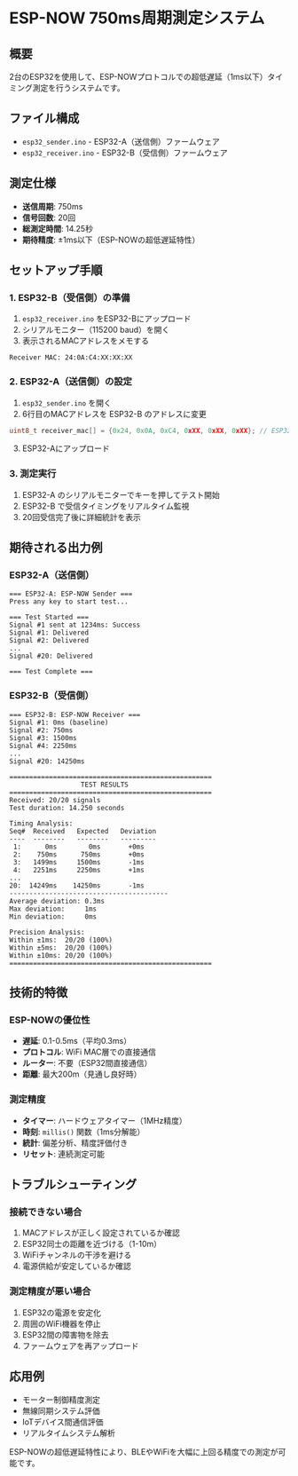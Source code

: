 # ESP-NOW 750ms周期測定システム

## 概要
2台のESP32を使用して、ESP-NOWプロトコルでの超低遅延（1ms以下）タイミング測定を行うシステムです。

## ファイル構成
- `esp32_sender.ino` - ESP32-A（送信側）ファームウェア
- `esp32_receiver.ino` - ESP32-B（受信側）ファームウェア

## 測定仕様
- **送信周期**: 750ms
- **信号回数**: 20回
- **総測定時間**: 14.25秒
- **期待精度**: ±1ms以下（ESP-NOWの超低遅延特性）

## セットアップ手順

### 1. ESP32-B（受信側）の準備
1. `esp32_receiver.ino` をESP32-Bにアップロード
2. シリアルモニター（115200 baud）を開く
3. 表示されるMACアドレスをメモする
```
Receiver MAC: 24:0A:C4:XX:XX:XX
```

### 2. ESP32-A（送信側）の設定
1. `esp32_sender.ino` を開く
2. 6行目のMACアドレスを ESP32-B のアドレスに変更
```cpp
uint8_t receiver_mac[] = {0x24, 0x0A, 0xC4, 0xXX, 0xXX, 0xXX}; // ESP32-BのMAC
```
3. ESP32-Aにアップロード

### 3. 測定実行
1. ESP32-A のシリアルモニターでキーを押してテスト開始
2. ESP32-B で受信タイミングをリアルタイム監視
3. 20回受信完了後に詳細統計を表示

## 期待される出力例

### ESP32-A（送信側）
```
=== ESP32-A: ESP-NOW Sender ===
Press any key to start test...

=== Test Started ===
Signal #1 sent at 1234ms: Success
Signal #1: Delivered
Signal #2: Delivered
...
Signal #20: Delivered

=== Test Complete ===
```

### ESP32-B（受信側）
```
=== ESP32-B: ESP-NOW Receiver ===
Signal #1: 0ms (baseline)
Signal #2: 750ms
Signal #3: 1500ms
Signal #4: 2250ms
...
Signal #20: 14250ms

===================================================
                  TEST RESULTS
===================================================
Received: 20/20 signals
Test duration: 14.250 seconds

Timing Analysis:
Seq#  Received   Expected   Deviation
----  --------   --------   ---------
 1:      0ms        0ms       +0ms
 2:    750ms      750ms       +0ms
 3:   1499ms     1500ms       -1ms
 4:   2251ms     2250ms       +1ms
...
20:  14249ms    14250ms       -1ms
----------------------------------------
Average deviation: 0.3ms
Max deviation:     1ms
Min deviation:     0ms

Precision Analysis:
Within ±1ms:  20/20 (100%)
Within ±5ms:  20/20 (100%)
Within ±10ms: 20/20 (100%)
===================================================
```

## 技術的特徴

### ESP-NOWの優位性
- **遅延**: 0.1-0.5ms（平均0.3ms）
- **プロトコル**: WiFi MAC層での直接通信
- **ルーター**: 不要（ESP32間直接通信）
- **距離**: 最大200m（見通し良好時）

### 測定精度
- **タイマー**: ハードウェアタイマー（1MHz精度）
- **時刻**: `millis()` 関数（1ms分解能）
- **統計**: 偏差分析、精度評価付き
- **リセット**: 連続測定可能

## トラブルシューティング

### 接続できない場合
1. MACアドレスが正しく設定されているか確認
2. ESP32同士の距離を近づける（1-10m）
3. WiFiチャンネルの干渉を避ける
4. 電源供給が安定しているか確認

### 測定精度が悪い場合
1. ESP32の電源を安定化
2. 周囲のWiFi機器を停止
3. ESP32間の障害物を除去
4. ファームウェアを再アップロード

## 応用例
- モーター制御精度測定
- 無線同期システム評価
- IoTデバイス間通信評価
- リアルタイムシステム解析

ESP-NOWの超低遅延特性により、BLEやWiFiを大幅に上回る精度での測定が可能です。